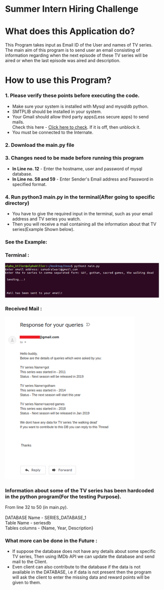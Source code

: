 # Summer Intern Hiring Challenge

##
# What does this Application do?
This Program takes input as Email ID of the User and names of TV series.<br/>
The main aim of this program is to send user an email consisting of information regarding when the next episode of these TV series will be aired or when the last episode was aired and description.<br/>

##

# How to use this Program?

### 1. Please verify these points before executing the code.
  * Make sure your system is installed with Mysql and mysqldb python.
  * SMTPLIB should be installed in your system.
  * Your Gmail should allow third party apps(Less secure apps) to send mails.<br/>
  Check this here - [Click here to check](https://www.google.com/settings/security/lesssecureapps). If it is off, then unblock it.
  * You must be connected to the Internate.
  
### 2. Download the main.py file <br/>

### 3. Changes need to be made before running this program
  * <b>In Line no. 12</b> - Enter the hostname, user and password of mysql database. <br/>
  * <b>In Line no. 58 and 59</b> - Enter Sender's Email address and Password in specified format. <br/>
  
### 4. Run python3 main.py in the terminal(After going to specific directory)
  * You have to give the required input in the terminal, such as your email address and TV series you watch.
  * Then you will receive a mail containing all the information about that TV series(Example Shown below).
  
### See the Example:</br>
### Terminal : </br>
  ![Terminal Screenshot](Terminal_SS.png)
  </br>
### Received Mail : </br>
  ![Mail Screenshot](Mail_SS.png)
  
  
### Information about some of the TV series has been hardcoded in the python program(For the testing Purpose).
From line 32 to 50 (in main.py).</br>
</br>
DATABASE Name - SERIES_DATABASE_1</br>
Table Name - seriesdb </br>
Tables columns - {Name, Year, Description}</br>

### What more can be done in the Future : 
  * If suppose the database does not have any details about some specific TV series, Then using IMDb API we can update the database and send mail to the Client.
  * Even client can also contribute to the database if the data is not available in the DATABASE, i.e if data is not present then the program will ask the client to enter the missing data and reward points will be given to them.
